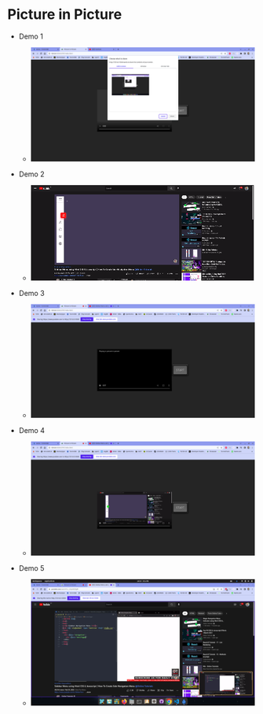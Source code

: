 # Picture in Picture


* Demo 1
    -  <img src="1.png">

* Demo 2
    -  <img src="2.png">

* Demo 3
    -  <img src="3.png">

* Demo 4
    -  <img src="4.png">

* Demo 5
    -  <img src="5.png">